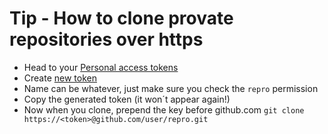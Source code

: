 # Tip - How to clone provate repositories over https

- Head to your [Personal access tokens](https://github.com/settings/tokens)
- Create [new token](https://github.com/settings/tokens/new)
- Name can be whatever, just make sure you check the `repro` permission
- Copy the generated token (it won´t appear again!)
- Now when you clone, prepend the key before github.com
    `git clone https://<token>@github.com/user/repro.git`
